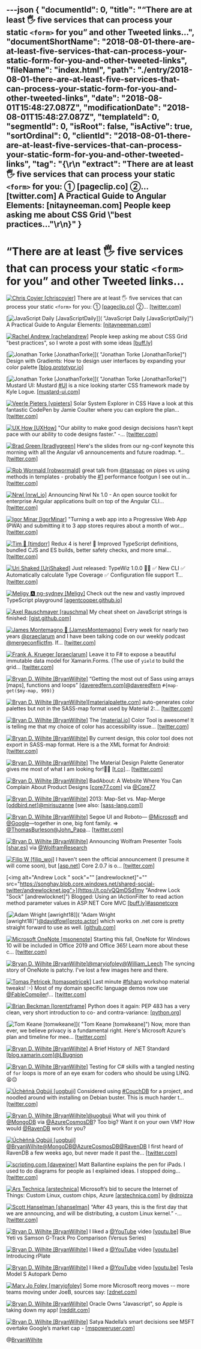 ---json
{
  "documentId": 0,
  "title": "“There are at least 🖐 five services that can process your static `<form>` for you” and other Tweeted links…",
  "documentShortName": "2018-08-01-there-are-at-least-five-services-that-can-process-your-static-form-for-you-and-other-tweeted-links",
  "fileName": "index.html",
  "path": "./entry/2018-08-01-there-are-at-least-five-services-that-can-process-your-static-form-for-you-and-other-tweeted-links",
  "date": "2018-08-01T15:48:27.087Z",
  "modificationDate": "2018-08-01T15:48:27.087Z",
  "templateId": 0,
  "segmentId": 0,
  "isRoot": false,
  "isActive": true,
  "sortOrdinal": 0,
  "clientId": "2018-08-01-there-are-at-least-five-services-that-can-process-your-static-form-for-you-and-other-tweeted-links",
  "tag": "{\r\n  \"extract\": \"There are at least 🖐 five services that can process your static `<form>` for you: ①       [pageclip.co]        ②…       [twitter.com] A Practical Guide to Angular Elements:       [nitayneeman.com] People keep asking me about CSS Grid \\\"best practices...\"\r\n}"
}
---

# “There are at least 🖐 five services that can process your static `<form>` for you” and other Tweeted links…

[<img alt="Chris Coyier [chriscoyier]" src="https://songhay.blob.core.windows.net/shared-social-twitter/chriscoyier.jpg">](https://t.co/EYnTdtblV1 "Chris Coyier [chriscoyier]") There are at least 🖐 five services that can process your static `<form>` for you: ① [[pageclip.co]](https://pageclip.co/) ②… [[twitter.com]](https://twitter.com/i/web/status/985938790395953152)

[<img alt="JavaScript Daily [JavaScriptDaily]" src="https://songhay.blob.core.windows.net/shared-social-twitter/JavaScriptDaily.jpg">]( "JavaScript Daily [JavaScriptDaily]") A Practical Guide to Angular Elements: [[nitayneeman.com]](https://nitayneeman.com/posts/a-practical-guide-to-angular-elements/)

[<img alt="Rachel Andrew [rachelandrew]" src="https://songhay.blob.core.windows.net/shared-social-twitter/rachelandrew.jpg">](https://t.co/bnYdfVIAqQ "Rachel Andrew [rachelandrew]") People keep asking me about CSS Grid "best practices", so I wrote a post with some ideas [[buff.ly]](https://buff.ly/2JQPcR6)

[<img alt="Jonathan Torke [JonathanTorke]" src="https://songhay.blob.core.windows.net/shared-social-twitter/JonathanTorke.jpg">]( "Jonathan Torke [JonathanTorke]") Design with Gradients: How to design user interfaces by expanding your color palette [[blog.prototypr.io]](https://blog.prototypr.io/design-with-gradients-fdba5ec856d4)

[<img alt="Jonathan Torke [JonathanTorke]" src="https://songhay.blob.core.windows.net/shared-social-twitter/JonathanTorke.jpg">]( "Jonathan Torke [JonathanTorke]") Mustard UI: Mustard [#UI](http://twitter.com/search?q=%23UI) is a nice looking starter CSS framework made by Kyle Logue. [[mustard-ui.com]](https://mustard-ui.com/)

[<img alt="Veerle Pieters [vpieters]" src="https://songhay.blob.core.windows.net/shared-social-twitter/vpieters.png">](http://t.co/A4ZEwCEPEs "Veerle Pieters [vpieters]") Solar System Explorer in CSS Have a look at this fantastic CodePen by Jamie Coulter where you can explore the plan… [[twitter.com]](https://twitter.com/i/web/status/986492142234238977)

[<img alt="UX How [UXHow]" src="https://songhay.blob.core.windows.net/shared-social-twitter/UXHow.png">](http://t.co/I77aw3puO9 "UX How [UXHow]") "Our ability to make good design decisions hasn’t kept pace with our ability to code designs faster." -… [[twitter.com]](https://twitter.com/i/web/status/986243138506371072)

[<img alt="Brad Green [bradlygreen]" src="https://songhay.blob.core.windows.net/shared-social-twitter/bradlygreen.jpg">](https://t.co/9L3stDqY2J "Brad Green [bradlygreen]") Here's the slides from our ng-conf keynote this morning with all the Angular v6 announcements and future roadmap. *… [[twitter.com]](https://twitter.com/i/web/status/986656620913426433)

[<img alt="Rob Wormald [robwormald]" src="https://songhay.blob.core.windows.net/shared-social-twitter/robwormald.jpg">](https://t.co/vthRJdb41U "Rob Wormald [robwormald]") great talk from [@tanspac](http://twitter.com/tanspac) on pipes vs using methods in templates - probably the [#1](http://twitter.com/search?q=%231) performance footgun I see out in… [[twitter.com]](https://twitter.com/i/web/status/986661597090205701)

[<img alt="Nrwl [nrwl_io]" src="https://songhay.blob.core.windows.net/shared-social-twitter/nrwl_io.jpg">](https://t.co/Yc4V2hMtIQ "Nrwl [nrwl_io]") Announcing Nrwl Nx 1.0 - An open source toolkit for enterprise Angular applications built on top of the Angular CLI… [[twitter.com]](https://twitter.com/i/web/status/986340447709675520)

[<img alt="Igor Minar [IgorMinar]" src="https://songhay.blob.core.windows.net/shared-social-twitter/IgorMinar.jpg">](https://t.co/jJZbE5BBqQ "Igor Minar [IgorMinar]") "Turning a web app into a Progressive Web App (PWA) and submitting it to 3 app stores requires about a month of wor… [[twitter.com]](https://twitter.com/i/web/status/986262963098013697)

[<img alt="Tim 🚪 [timdorr]" src="https://songhay.blob.core.windows.net/shared-social-twitter/timdorr.jpg">](https://t.co/LfZfrLuvCD "Tim 🚪 [timdorr]") Redux 4 is here! 🎉 Improved TypeScript definitions, bundled CJS and ES builds, better safety checks, and more smal… [[twitter.com]](https://twitter.com/i/web/status/986325577102741504)

[<img alt="Uri Shaked [UriShaked]" src="https://songhay.blob.core.windows.net/shared-social-twitter/UriShaked.jpg">](https://t.co/WYueOZFjGN "Uri Shaked [UriShaked]") Just released: TypeWiz 1.0.0 🎉🚀 ✅ New CLI ✅ Automatically calculate Type Coverage ✅ Configuration file support T… [[twitter.com]](https://twitter.com/i/web/status/986207752497250304)

[<img alt="Meligy 🅰️ ng-sydney [Meligy]" src="https://songhay.blob.core.windows.net/shared-social-twitter/Meligy.jpeg">](https://t.co/l318930X1B "Meligy 🅰️ ng-sydney [Meligy]") Check out the new and vastly improved TypeScript playground [[agentcooper.github.io]](https://agentcooper.github.io/typescript-play/)

[<img alt="Axel Rauschmayer [rauschma]" src="https://songhay.blob.core.windows.net/shared-social-twitter/rauschma.jpeg">](https://t.co/8gJIAKUT5n "Axel Rauschmayer [rauschma]") My cheat sheet on JavaScript strings is finished: [[gist.github.com]](https://gist.github.com/rauschma/c46fc10f671ed5bf14021bc14f101c8d)

[<img alt="James Montemagno 🙈 [JamesMontemagno]" src="https://songhay.blob.core.windows.net/shared-social-twitter/JamesMontemagno.jpg">](https://t.co/5USXLfbaf4 "James Montemagno 🙈 [JamesMontemagno]") Every week for nearly two years [@praeclarum](http://twitter.com/praeclarum) and I have been talking code on our weekly podcast [@mergeconflictfm](http://twitter.com/mergeconflictfm). If… [[twitter.com]](https://twitter.com/i/web/status/986207648638029824)

[<img alt="Frank A. Krueger [praeclarum]" src="https://songhay.blob.core.windows.net/shared-social-twitter/praeclarum.jpg">](http://t.co/x1L9wCpO59 "Frank A. Krueger [praeclarum]") Leave it to F# to expose a beautiful immutable data model for Xamarin.Forms. (The use of `yield` to build the grid… [[twitter.com]](https://twitter.com/i/web/status/986662439147126784)

[<img alt="Bryan D. Wilhite [BryanWilhite]" src="https://songhay.blob.core.windows.net/shared-social-twitter/BryanWilhite.jpeg">](http://t.co/UNdqV0Z1zz "Bryan D. Wilhite [BryanWilhite]") “Getting the most out of Sass using arrays [maps], functions and loops” [[daveredfern.com]](https://daveredfern.com/2016/getting-sass-using-arrays-functions-loops/)[@daveredfern](http://twitter.com/daveredfern) `#{map-get($my-map, 999)}`

[<img alt="Bryan D. Wilhite [BryanWilhite]" src="https://songhay.blob.core.windows.net/shared-social-twitter/BryanWilhite.jpeg">](http://t.co/UNdqV0Z1zz "Bryan D. Wilhite [BryanWilhite]")[[materialpalette.com]](http://www.materialpalette.com) auto-generates color palettes but not in the SASS-map format used by Material 2:… [[twitter.com]](https://twitter.com/i/web/status/986317764515131392)

[<img alt="Bryan D. Wilhite [BryanWilhite]" src="https://songhay.blob.core.windows.net/shared-social-twitter/BryanWilhite.jpeg">](http://t.co/UNdqV0Z1zz "Bryan D. Wilhite [BryanWilhite]") The [[material.io]](http://material.io) Color Tool is awesome! It is telling me that my choice of color has accessibility issue… [[twitter.com]](https://twitter.com/i/web/status/986319758105571328)

[<img alt="Bryan D. Wilhite [BryanWilhite]" src="https://songhay.blob.core.windows.net/shared-social-twitter/BryanWilhite.jpeg">](http://t.co/UNdqV0Z1zz "Bryan D. Wilhite [BryanWilhite]") By current design, this color tool does not export in SASS-map format. Here is a the XML format for Android: [[twitter.com]](https://twitter.com/BryanWilhite/status/986320537897943041/photo/1)

[<img alt="Bryan D. Wilhite [BryanWilhite]" src="https://songhay.blob.core.windows.net/shared-social-twitter/BryanWilhite.jpeg">](http://t.co/UNdqV0Z1zz "Bryan D. Wilhite [BryanWilhite]") The Material Design Palette Generator gives me most of what I am looking for!👍🏿 [[t.co]](https://t.co/ntQzhOQsYQ!?akyinkyin=)… [[twitter.com]](https://twitter.com/i/web/status/986323653649297408)

[<img alt="Bryan D. Wilhite [BryanWilhite]" src="https://songhay.blob.core.windows.net/shared-social-twitter/BryanWilhite.jpeg">](http://t.co/UNdqV0Z1zz "Bryan D. Wilhite [BryanWilhite]") BadAbout: A Website Where You Can Complain About Product Designs [[core77.com]](http://www.core77.com/posts/77117/) via [@Core77](http://twitter.com/Core77)

[<img alt="Bryan D. Wilhite [BryanWilhite]" src="https://songhay.blob.core.windows.net/shared-social-twitter/BryanWilhite.jpeg">](http://t.co/UNdqV0Z1zz "Bryan D. Wilhite [BryanWilhite]") 2013: Map-Set vs. Map-Merge [[oddbird.net]](http://oddbird.net/2013/10/19/map-merge/)[@mirisuzanne](http://twitter.com/mirisuzanne) [see also: [[sass-lang.com]](http://sass-lang.com/documentation/Sass/Script/Functions.html#map_merge-instance_method)]

[<img alt="Bryan D. Wilhite [BryanWilhite]" src="https://songhay.blob.core.windows.net/shared-social-twitter/BryanWilhite.jpeg">](http://t.co/UNdqV0Z1zz "Bryan D. Wilhite [BryanWilhite]") Segoe UI and Roboto— [@Microsoft](http://twitter.com/Microsoft) and [@Google](http://twitter.com/Google)—together in one, big font family. => [@ThomasBurleson](http://twitter.com/ThomasBurleson)[@John_Papa](http://twitter.com/John_Papa)… [[twitter.com]](https://twitter.com/i/web/status/986361875871879168)

[<img alt="Bryan D. Wilhite [BryanWilhite]" src="https://songhay.blob.core.windows.net/shared-social-twitter/BryanWilhite.jpeg">](http://t.co/UNdqV0Z1zz "Bryan D. Wilhite [BryanWilhite]") Announcing Wolfram Presenter Tools [[shar.es]](https://shar.es/1L98QH) via [@WolframResearch](http://twitter.com/WolframResearch)

[<img alt="Filip W [filip_woj]" src="https://songhay.blob.core.windows.net/shared-social-twitter/filip_woj.jpg">](http://t.co/VCkinoHijZ "Filip W [filip_woj]") I haven't seen the official announcement (I presume it will come soon), but [[asp.net]](http://ASP.NET) Core 2.0.7 is o… [[twitter.com]](https://twitter.com/i/web/status/986214393242439682)

[<img alt="Andrew Lock " sock"="" [andrewlocknet]"="" src="https://songhay.blob.core.windows.net/shared-social-twitter/andrewlocknet.jpg">](https://t.co/vQQmDSd1my "Andrew Lock "Sock" [andrewlocknet]") Blogged: Using an IActionFilter to read action method parameter values in ASP​.NET Core MVC [[buff.ly]](https://buff.ly/2ETsIuQ)[#aspnetcore](http://twitter.com/search?q=%23aspnetcore)

[<img alt="Adam Wright [awright18]" src="https://songhay.blob.core.windows.net/shared-social-twitter/awright18.jpg">]( "Adam Wright [awright18]")[@davidfowl](http://twitter.com/davidfowl)[[proto.actor]](http://Proto.actor) which works on .net core is pretty straight forward to use as well. [[github.com]](https://github.com/AsynkronIT/protoactor-dotnet)

[<img alt="Microsoft OneNote [msonenote]" src="https://songhay.blob.core.windows.net/shared-social-twitter/msonenote.jpg">](http://t.co/wzBkyeUbTU "Microsoft OneNote [msonenote]") Starting this fall, OneNote for Windows 10 will be included in Office 2019 and Office 365! Learn more about these c… [[twitter.com]](https://twitter.com/i/web/status/986636126466256896)

[<img alt="Bryan D. Wilhite [BryanWilhite]" src="https://songhay.blob.core.windows.net/shared-social-twitter/BryanWilhite.jpeg">](http://t.co/UNdqV0Z1zz "Bryan D. Wilhite [BryanWilhite]")[@maryjofoley](http://twitter.com/maryjofoley)[@William_Leech](http://twitter.com/William_Leech) The syncing story of OneNote is patchy. I've lost a few images here and there.

[<img alt="Tomas Petricek [tomaspetricek]" src="https://songhay.blob.core.windows.net/shared-social-twitter/tomaspetricek.jpg">](http://t.co/k2fBA9KpAC "Tomas Petricek [tomaspetricek]") Last minute [#fsharp](http://twitter.com/search?q=%23fsharp) workshop material tweaks! :-) Most of my domain specific language demos now use [@FableCompiler](http://twitter.com/FableCompiler)!… [[twitter.com]](https://twitter.com/i/web/status/986114376196276224)

[<img alt="Brian Beckman [lorentzframe]" src="https://songhay.blob.core.windows.net/shared-social-twitter/lorentzframe.jpg">](http://t.co/aC5mXb9iZQ "Brian Beckman [lorentzframe]") Python does it again: PEP 483 has a very clean, very short introduction to co- and contra-variance: [[python.org]](https://www.python.org/dev/peps/pep-0483/#covariance-and-contravariance)

[<img alt="Tom Keane [tomwkeane]" src="https://songhay.blob.core.windows.net/shared-social-twitter/tomwkeane.jpg">]( "Tom Keane [tomwkeane]") Now, more than ever, we believe privacy is a fundamental right. Here's Microsoft Azure's plan and timeline for mee… [[twitter.com]](https://twitter.com/i/web/status/986260803803205632)

[<img alt="Bryan D. Wilhite [BryanWilhite]" src="https://songhay.blob.core.windows.net/shared-social-twitter/BryanWilhite.jpeg">](http://t.co/UNdqV0Z1zz "Bryan D. Wilhite [BryanWilhite]") A Brief History of .NET Standard [[blog.xamarin.com]](https://blog.xamarin.com/history-dot-net-standard/)[@LBugnion](http://twitter.com/LBugnion)

[<img alt="Bryan D. Wilhite [BryanWilhite]" src="https://songhay.blob.core.windows.net/shared-social-twitter/BryanWilhite.jpeg">](http://t.co/UNdqV0Z1zz "Bryan D. Wilhite [BryanWilhite]") Testing for C# skills with a tangled nesting of `for` loops is more of an eye exam for coders who should be using LINQ.😫😔

[<img alt="Úchèńnà Ogbújí [uogbuji]" src="https://songhay.blob.core.windows.net/shared-social-twitter/uogbuji.jpeg">](http://t.co/RjfzWMDSVc "Úchèńnà Ogbújí [uogbuji]") Considered using [#CouchDB](http://twitter.com/search?q=%23CouchDB) for a project, and noodled around with installing on Debian buster. This is much harder t… [[twitter.com]](https://twitter.com/i/web/status/986278797149323264)

[<img alt="Bryan D. Wilhite [BryanWilhite]" src="https://songhay.blob.core.windows.net/shared-social-twitter/BryanWilhite.jpeg">](http://t.co/UNdqV0Z1zz "Bryan D. Wilhite [BryanWilhite]")[@uogbuji](http://twitter.com/uogbuji) What will you think of [@MongoDB](http://twitter.com/MongoDB) via [@AzureCosmosDB](http://twitter.com/AzureCosmosDB)? Too big? Want it on your own VM? How would [@RavenDB](http://twitter.com/RavenDB) work for you?

[<img alt="Úchèńnà Ogbújí [uogbuji]" src="https://songhay.blob.core.windows.net/shared-social-twitter/uogbuji.jpeg">](http://t.co/RjfzWMDSVc "Úchèńnà Ogbújí [uogbuji]")[@BryanWilhite](http://twitter.com/BryanWilhite)[@MongoDB](http://twitter.com/MongoDB)[@AzureCosmosDB](http://twitter.com/AzureCosmosDB)[@RavenDB](http://twitter.com/RavenDB) I first heard of RavenDB a few weeks ago, but never made it past the… [[twitter.com]](https://twitter.com/i/web/status/986298750707449856)

[<img alt="scripting.com [davewiner]" src="https://songhay.blob.core.windows.net/shared-social-twitter/davewiner.jpg">](https://t.co/ztgzDGiyOj "scripting.com [davewiner]") Matt Ballantine explains the pen for iPads. I used to do diagrams for people as I explained ideas. I stopped doing… [[twitter.com]](https://twitter.com/i/web/status/986153748195135490)

[<img alt="Ars Technica [arstechnica]" src="https://songhay.blob.core.windows.net/shared-social-twitter/arstechnica.png">](http://t.co/Ul1NPoX9hd "Ars Technica [arstechnica]") Microsoft’s bid to secure the Internet of Things: Custom Linux, custom chips, Azure [[arstechnica.com]](http://arstechnica.com/gadgets/2018/04/microsofts-bid-to-secure-the-internet-of-things-custom-linux-custom-chips-azure/) by [@drpizza](http://twitter.com/drpizza)

[<img alt="Scott Hanselman [shanselman]" src="https://songhay.blob.core.windows.net/shared-social-twitter/shanselman.jpg">](https://t.co/KWE5X1k0pH "Scott Hanselman [shanselman]") “After 43 years, this is the first day that we are announcing, and will be distributing, a custom Linux kernel.” -… [[twitter.com]](https://twitter.com/i/web/status/986130813098983425)

[<img alt="Bryan D. Wilhite [BryanWilhite]" src="https://songhay.blob.core.windows.net/shared-social-twitter/BryanWilhite.jpeg">](http://t.co/UNdqV0Z1zz "Bryan D. Wilhite [BryanWilhite]") I liked a [@YouTube](http://twitter.com/YouTube) video [[youtu.be]](http://youtu.be/2abPPNYniy0?a) Blue Yeti vs Samson G-Track Pro Comparison (Versus Series)

[<img alt="Bryan D. Wilhite [BryanWilhite]" src="https://songhay.blob.core.windows.net/shared-social-twitter/BryanWilhite.jpeg">](http://t.co/UNdqV0Z1zz "Bryan D. Wilhite [BryanWilhite]") I liked a [@YouTube](http://twitter.com/YouTube) video [[youtu.be]](http://youtu.be/T_crSAyf3DM?a) Introducing rPlate

[<img alt="Bryan D. Wilhite [BryanWilhite]" src="https://songhay.blob.core.windows.net/shared-social-twitter/BryanWilhite.jpeg">](http://t.co/UNdqV0Z1zz "Bryan D. Wilhite [BryanWilhite]") I liked a [@YouTube](http://twitter.com/YouTube) video [[youtu.be]](http://youtu.be/rWcQsRh3_HY?a) Tesla Model S Autopark Demo

[<img alt="Mary Jo Foley [maryjofoley]" src="https://songhay.blob.core.windows.net/shared-social-twitter/maryjofoley.png">](http://t.co/qJf6Vbi9nq "Mary Jo Foley [maryjofoley]") Some more Microsoft reorg moves -- more teams moving under JoeB, sources say: [[zdnet.com]](https://www.zdnet.com/article/more-microsoft-reorg-moves-shed-light-on-cross-platform-experience-plans/)

[<img alt="Bryan D. Wilhite [BryanWilhite]" src="https://songhay.blob.core.windows.net/shared-social-twitter/BryanWilhite.jpeg">](http://t.co/UNdqV0Z1zz "Bryan D. Wilhite [BryanWilhite]") Oracle Owns "Javascript", so Apple is taking down my app! [[reddit.com]](https://www.reddit.com/r/javascript/comments/8d0bg2/oracle_owns_javascript_so_apple_is_taking_down_my/)

[<img alt="Bryan D. Wilhite [BryanWilhite]" src="https://songhay.blob.core.windows.net/shared-social-twitter/BryanWilhite.jpeg">](http://t.co/UNdqV0Z1zz "Bryan D. Wilhite [BryanWilhite]") Satya Nadella’s smart decisions see MSFT overtake Google’s market cap - [[mspoweruser.com]](https://mspoweruser.com/satya-nadellas-smart-decisions-see-msft-overtake-googles-market-cap/)

@[BryanWilhite](https://twitter.com/BryanWilhite)
